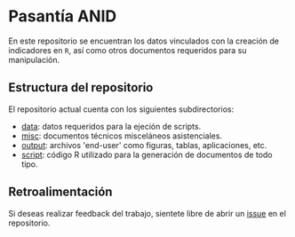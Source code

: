 # Pasantía ANID

En este repositorio se encuentran los datos vinculados con la creación de indicadores en `R`, así como otros documentos requeridos para su manipulación.

## Estructura del repositorio

El repositorio actual cuenta con los siguientes subdirectorios:

-  [data](data): datos requeridos para la ejeción de scripts.
-  [misc](misc): documentos técnicos misceláneos asistenciales.
-  [output](output): archivos 'end-user' como figuras, tablas, aplicaciones, etc.
-  [script](script): código R utilizado para la generación de documentos de todo tipo.

## Retroalimentación

Si deseas realizar feedback del trabajo, sientete libre de abrir un [issue](https://github.com/matcasti/pasantiaANID/issues) en el repositorio.
